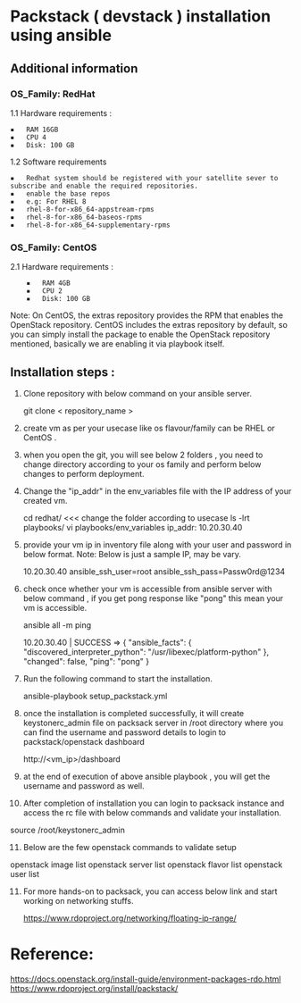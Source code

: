 # Packstack ( devstack ) installation using ansible
## Additional information
### OS_Family: RedHat
1.1 Hardware requirements :

	▪	RAM 16GB
	▪	CPU 4
	▪	Disk: 100 GB

1.2 Software requirements 

	▪	Redhat system should be registered with your satellite sever to subscribe and enable the required repositories.
	▪	enable the base repos 
	▪	e.g: For RHEL 8
	▪	rhel-8-for-x86_64-appstream-rpms
	▪	rhel-8-for-x86_64-baseos-rpms
	▪	rhel-8-for-x86_64-supplementary-rpms    
	
### OS_Family: CentOS
2.1  Hardware requirements :

		▪	RAM 4GB
		▪	CPU 2
		▪	Disk: 100 GB

Note: On CentOS, the extras repository provides the RPM that enables the OpenStack repository. CentOS includes the extras repository by default, so you can simply install the package to enable the OpenStack repository mentioned, basically we are enabling it via playbook itself.     

## Installation steps :

1. Clone repository with below command on your ansible server.

   git clone < repository_name > 
   
2. create vm as per your usecase like os flavour/family can  be RHEL or CentOS .
3. when you open the git, you will see below 2 folders , you need to change directory according to your os family and perform below changes to perform deployment.

4. Change the "ip_addr" in the env_variables file with the IP address of your created vm.

    cd redhat/         <<< change the folder according to usecase
    ls -lrt playbooks/
    vi playbooks/env_variables
    ip_addr: 10.20.30.40
    
5. provide your vm ip in inventory file along with your user and password in below format. Note: Below is just a sample IP, may be vary. 

   10.20.30.40 ansible_ssh_user=root ansible_ssh_pass=Passw0rd@1234
   
6. check once whether your vm is accessible from ansible server with below command , if you get pong response like "pong" this mean your vm is accessible.
   
   ansible all -m ping
   
   10.20.30.40 | SUCCESS => {
    "ansible_facts": {
        "discovered_interpreter_python": "/usr/libexec/platform-python"
    },
    "changed": false,
    "ping": "pong"
    }
   
7. Run the following command to start the installation.

   ansible-playbook setup_packstack.yml

8. once the installation is completed successfully, it will create keystonerc_admin file on packsack server in /root directory where you can find the username and      password details to login to packstack/openstack dashboard

   http://<vm_ip>/dashboard
   
9. at the end of execution of above ansible playbook , you will get the username and password as well.
10. After completion of installation you can login to packsack instance and access the rc file with below commands and validate your installation.
     
   source /root/keystonerc_admin

11. Below are the few openstack commands to validate setup

   openstack image list
   openstack server list
   openstack flavor list
   openstack user list

11. For more hands-on to packsack, you can access below link and start working on networking stuffs.

    https://www.rdoproject.org/networking/floating-ip-range/


# Reference:

https://docs.openstack.org/install-guide/environment-packages-rdo.html
https://www.rdoproject.org/install/packstack/
